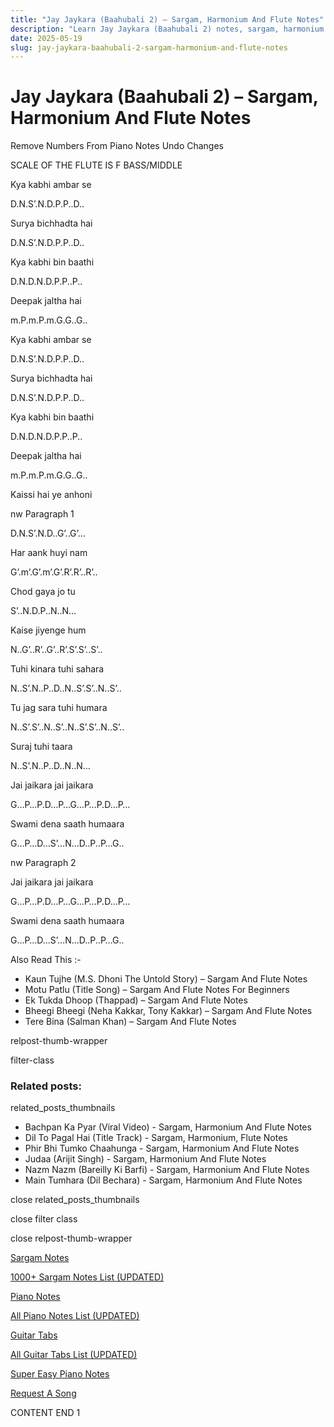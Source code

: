 ```yaml
---
title: "Jay Jaykara (Baahubali 2) – Sargam, Harmonium And Flute Notes"
description: "Learn Jay Jaykara (Baahubali 2) notes, sargam, harmonium notations and flute notes. Easy step-by-step tutorial for beginners."
date: 2025-05-19
slug: jay-jaykara-baahubali-2-sargam-harmonium-and-flute-notes
---
```


# Jay Jaykara (Baahubali 2) – Sargam, Harmonium And Flute Notes

Remove Numbers From Piano Notes
Undo Changes

SCALE OF THE FLUTE IS F BASS/MIDDLE

Kya kabhi ambar se

D.N.S’.N.D.P.P..D..

Surya bichhadta hai

D.N.S’.N.D.P.P..D..

Kya kabhi bin baathi

D.N.D.N.D.P.P..P..

Deepak jaltha hai

m.P.m.P.m.G.G..G..

Kya kabhi ambar se

D.N.S’.N.D.P.P..D..

Surya bichhadta hai

D.N.S’.N.D.P.P..D..

Kya kabhi bin baathi

D.N.D.N.D.P.P..P..

Deepak jaltha hai

m.P.m.P.m.G.G..G..

Kaissi hai ye anhoni

nw Paragraph 1

D.N.S’.N.D..G’..G’…

Har aank huyi nam

G’.m’.G’.m’.G’.R’.R’..R’..

Chod gaya jo tu

S’..N.D.P..N..N…

Kaise jiyenge hum

N..G’..R’..G’..R’.S’.S’..S’..

Tuhi kinara tuhi sahara

N..S’.N..P..D..N..S’.S’..N..S’..

Tu jag sara tuhi humara

N..S’.S’..N..S’..N..S’.S’..N..S’..

Suraj tuhi taara

N..S’.N..P..D..N..N…

Jai jaikara jai jaikara

G…P…P.D…P…G…P…P.D…P…

Swami dena saath humaara

G…P…D…S’…N…D..P..P…G..

nw Paragraph 2

Jai jaikara jai jaikara

G…P…P.D…P…G…P…P.D…P…

Swami dena saath humaara

G…P…D…S’…N…D..P..P…G..

Also Read This :-

* Kaun Tujhe (M.S. Dhoni The Untold Story) – Sargam And Flute Notes
* Motu Patlu (Title Song) – Sargam And Flute Notes For Beginners
* Ek Tukda Dhoop (Thappad) – Sargam And Flute Notes
* Bheegi Bheegi (Neha Kakkar, Tony Kakkar) – Sargam And Flute Notes
* Tere Bina (Salman Khan) – Sargam And Flute Notes

relpost-thumb-wrapper

filter-class

### Related posts:

related_posts_thumbnails

* Bachpan Ka Pyar (Viral Video) - Sargam, Harmonium And Flute Notes
* Dil To Pagal Hai (Title Track) - Sargam, Harmonium, Flute Notes
* Phir Bhi Tumko Chaahunga - Sargam, Harmonium And Flute Notes
* Judaa (Arijit Singh) - Sargam, Harmonium And Flute Notes
* Nazm Nazm (Bareilly Ki Barfi) - Sargam, Harmonium And Flute Notes
* Main Tumhara (Dil Bechara) - Sargam, Harmonium And Flute Notes

close related_posts_thumbnails

close filter class

close relpost-thumb-wrapper

[Sargam Notes](/sargam-notes.html)

[1000+ Sargam Notes List (UPDATED)](/all-songs-list-sargam-notes.html)

[Piano Notes](/piano-notes.html)

[All Piano Notes List (UPDATED)](/all-songs-list-piano-notes.html)

[Guitar Tabs](/guitar-tabs.html)

[All Guitar Tabs List (UPDATED)](/all-songs-list-guitar-tabs.html)

[Super Easy Piano Notes](https://studywall.in/)

[Request A Song](/request-a-song.html)

CONTENT END 1

